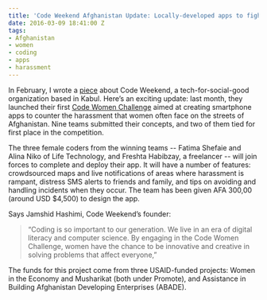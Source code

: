 ```yaml
---
title: 'Code Weekend Afghanistan Update: Locally-developed apps to fight street harassment'
date: 2016-03-09 18:41:00 Z
tags:
- Afghanistan
- women
- coding
- apps
- harassment
---
```


In February, I wrote a [piece](http://dai-global-digital.com/2016/02/23/sowing-the-seeds-of-a-tech-for-social-good-ecosystem-in-afghanistan.html) about Code Weekend, a tech-for-social-good organization based in Kabul. Here’s an exciting update: last month, they launched their first [Code Women Challenge](http://challenge.codeweekend.af/register.php) aimed at creating smartphone apps to counter the harassment that women often face on the streets of Afghanistan. Nine teams submitted their concepts, and two of them tied for first place in the competition.

The three female coders from the winning teams -- Fatima Shefaie and Alina Niko of Life Technology, and Freshta Habibzay, a freelancer -- will join forces to complete and deploy their app. It will have a number of features: crowdsourced maps and live notifications of areas where harassment is rampant, distress SMS alerts to friends and family, and tips on avoiding and handling incidents when they occur. The team has been given AFA 300,00 (around USD $4,500) to design the app.

Says Jamshid Hashimi, Code Weekend’s founder:

> “Coding is so important to our generation. We live in an era of digital literacy and computer science. By engaging in the Code Women Challenge, women have the chance to be innovative and creative in solving problems that affect everyone,”

The funds for this project come from three USAID-funded projects: Women in the Economy and Musharikat (both under Promote), and Assistance in Building Afghanistan Developing Enterprises (ABADE).